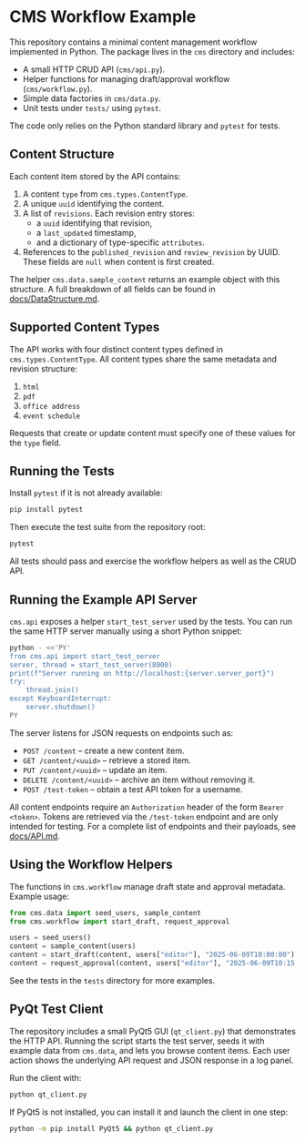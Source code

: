 # CMS Workflow Example

This repository contains a minimal content management workflow implemented in Python. The package lives in the `cms` directory and includes:

- A small HTTP CRUD API (`cms/api.py`).
- Helper functions for managing draft/approval workflow (`cms/workflow.py`).
- Simple data factories in `cms/data.py`.
- Unit tests under `tests/` using `pytest`.

The code only relies on the Python standard library and `pytest` for tests.

## Content Structure

Each content item stored by the API contains:

1. A content `type` from `cms.types.ContentType`.
2. A unique `uuid` identifying the content.
3. A list of `revisions`. Each revision entry stores:
   - a `uuid` identifying that revision,
   - a `last_updated` timestamp,
   - and a dictionary of type-specific `attributes`.
4. References to the `published_revision` and `review_revision` by UUID. These
   fields are ``null`` when content is first created.

The helper `cms.data.sample_content` returns an example object with this
structure. A full breakdown of all
fields can be found in
[docs/DataStructure.md](docs/DataStructure.md).

## Supported Content Types

The API works with four distinct content types defined in `cms.types.ContentType`.
All content types share the same metadata and revision structure:

1. `html`
2. `pdf`
3. `office address`
4. `event schedule`

Requests that create or update content must specify one of these values for the
`type` field.

## Running the Tests

Install `pytest` if it is not already available:

```bash
pip install pytest
```

Then execute the test suite from the repository root:

```bash
pytest
```

All tests should pass and exercise the workflow helpers as well as the CRUD API.

## Running the Example API Server

`cms.api` exposes a helper `start_test_server` used by the tests. You can run the same HTTP server manually using a short Python snippet:

```bash
python - <<'PY'
from cms.api import start_test_server
server, thread = start_test_server(8000)
print(f"Server running on http://localhost:{server.server_port}")
try:
    thread.join()
except KeyboardInterrupt:
    server.shutdown()
PY
```

The server listens for JSON requests on endpoints such as:

- `POST /content` – create a new content item.
- `GET /content/<uuid>` – retrieve a stored item.
- `PUT /content/<uuid>` – update an item.
- `DELETE /content/<uuid>` – archive an item without removing it.
- `POST /test-token` – obtain a test API token for a username.

All content endpoints require an `Authorization` header of the form `Bearer <token>`.
Tokens are retrieved via the `/test-token` endpoint and are only intended for testing.
For a complete list of endpoints and their payloads, see [docs/API.md](docs/API.md).

## Using the Workflow Helpers

The functions in `cms.workflow` manage draft state and approval metadata. Example usage:

```python
from cms.data import seed_users, sample_content
from cms.workflow import start_draft, request_approval

users = seed_users()
content = sample_content(users)
content = start_draft(content, users["editor"], "2025-06-09T10:00:00")
content = request_approval(content, users["editor"], "2025-06-09T10:15:00")
```

See the tests in the `tests` directory for more examples.

## PyQt Test Client

The repository includes a small PyQt5 GUI (`qt_client.py`) that demonstrates the
HTTP API. Running the script starts the test server, seeds it with example data
from `cms.data`, and lets you browse content items. Each user action shows the
underlying API request and JSON response in a log panel.

Run the client with:

```bash
python qt_client.py
```

If PyQt5 is not installed, you can install it and launch the client in one step:

```bash
python -m pip install PyQt5 && python qt_client.py
```
